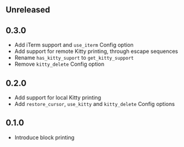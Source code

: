 ## Unreleased

## 0.3.0
- Add iTerm support and `use_iterm` Config option
- Add support for remote Kitty printing, through escape sequences
- Rename `has_kitty_suport` to `get_kitty_support`
- Remove `kitty_delete` Config option

## 0.2.0
- Add support for local Kitty printing
- Add `restore_cursor`, `use_kitty` and `kitty_delete` Config options

## 0.1.0
- Introduce block printing
